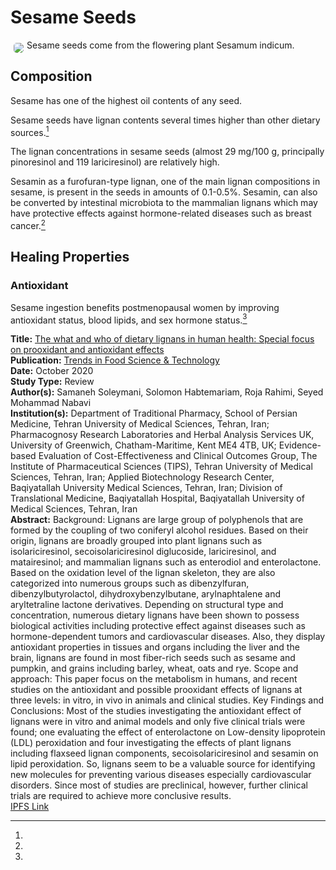 # Sesame Seeds

<img src="https://res.cloudinary.com/alchemist-cookbook/image/upload/w_200,f_auto/healing-items/sesame.jpg" style="border-radius: 5px; float:left; margin: 5px;">Sesame seeds come from the flowering plant Sesamum indicum.

## Composition

Sesame has one of the highest oil contents of any seed.

Sesame seeds have lignan contents several times higher than other dietary sources.[^1]

The lignan concentrations in sesame seeds (almost 29 mg/100 g, principally pinoresinol and 119 lariciresinol) are relatively high. 

Sesamin as a furofuran-type lignan, one of the main lignan compositions in sesame, is present in the seeds in amounts of 0.1-0.5%. Sesamin, can also be converted by intestinal microbiota to the mammalian lignans which may have protective effects against hormone-related diseases such as breast cancer.[^1]

## Healing Properties

### Antioxidant

Sesame ingestion benefits postmenopausal women by improving antioxidant status, blood lipids, and sex hormone status.[^1]


[^1]: 
**Title:** [The what and who of dietary lignans in human health: Special focus on prooxidant and antioxidant effects](https://doi.org/10.1016/j.tifs.2020.10.015)<br>
**Publication:** [Trends in Food Science & Technology](https://www.sciencedirect.com/science/journal/09242244)<br>
**Date:** October 2020<br>
**Study Type:** Review<br>
**Author(s):** Samaneh Soleymani, Solomon Habtemariam, Roja Rahimi, Seyed Mohammad Nabavi<br>
**Institution(s):** Department of Traditional Pharmacy, School of Persian Medicine, Tehran University of Medical Sciences, Tehran, Iran; Pharmacognosy Research Laboratories and Herbal Analysis Services UK, University of Greenwich, Chatham-Maritime, Kent ME4 4TB, UK; Evidence-based Evaluation of Cost-Effectiveness and Clinical Outcomes Group, The Institute of Pharmaceutical Sciences (TIPS), Tehran University of Medical Sciences, Tehran, Iran; Applied Biotechnology Research Center, Baqiyatallah University Medical Sciences, Tehran, Iran; Division of Translational Medicine, Baqiyatallah Hospital, Baqiyatallah University of Medical Sciences, Tehran, Iran<br>
**Abstract:** Background: Lignans are large group of polyphenols that are formed by the coupling of two coniferyl alcohol residues. Based on their origin, lignans are broadly grouped into plant lignans such as isolariciresinol, secoisolariciresinol diglucoside, lariciresinol, and matairesinol; and mammalian lignans such as enterodiol and enterolactone. Based on the oxidation level of the lignan skeleton, they are also categorized into numerous groups such as dibenzylfuran, dibenzylbutyrolactol, dihydroxybenzylbutane, arylnaphtalene and aryltetraline lactone derivatives. Depending on structural type and concentration, numerous dietary lignans have been shown to possess biological activities including protective effect against diseases such as hormone-dependent tumors and cardiovascular diseases. Also, they display antioxidant properties in tissues and organs including the liver and the brain, lignans are found in most fiber-rich seeds such as sesame and pumpkin, and grains including barley, wheat, oats and rye. Scope and approach: This paper focus on the metabolism in humans, and recent studies on the antioxidant and possible prooxidant effects of lignans at three levels: in vitro, in vivo in animals and clinical studies. Key Findings and Conclusions: Most of the studies investigating the antioxidant effect of lignans were in vitro and animal models and only five clinical trials were found; one evaluating the effect of enterolactone on Low-density lipoprotein (LDL) peroxidation and four investigating the effects of plant lignans including flaxseed lignan components, secoisolariciresinol and sesamin on lipid peroxidation. So, lignans seem to be a valuable source for identifying new molecules for preventing various diseases especially cardiovascular disorders. Since most of studies are preclinical, however, further clinical trials are required to achieve more conclusive results.<br>
[IPFS Link](https://ipfs.io/ipfs/QmXsX2gf3LBjgxxDgHuScobQV9CtN521HDYe6erRzFoa8i)

<!-- [^1]: 
**Title:** [ ]( )<br>
**Publication:** [ ]( )<br>
**Date:** <br>
**Study Type:** Animal Study, Commentary, Human Study: In Vitro - In Vivo - In Silico, Human: Case Report, Meta Analysis, Review<br>
**Author(s):** <br>
**Institution(s):** <br>
**Abstract:** <br>
[IPFS Link](https://ipfs.io/ipfs/) -->

<!-- <img src="https://res.cloudinary.com/alchemist-cookbook/image/upload/w_200,f_auto/healing-items/acemannan.jpg" style="border-radius: 5px; border-width: 1px; border-color: #c9c9c9; border-style: solid;   display: block; margin-left: auto; margin-right: auto;"> -->
